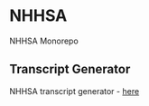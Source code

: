 # NHHSA

NHHSA Monorepo

## Transcript Generator

NHHSA transcript generator - [here](https://github.com/esoto76/nhhsa/tree/main/packages/tg#readme)
